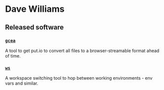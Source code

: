 # Dave Williams

## Released software

### [`gcea`](https://github.com/daveio/gcea)

A tool to get put.io to convert all files to a browser-streamable format ahead of time.

### [`ws`](https://github.com/daveio/ws)

A workspace switching tool to hop between working environments - env vars and similar.

